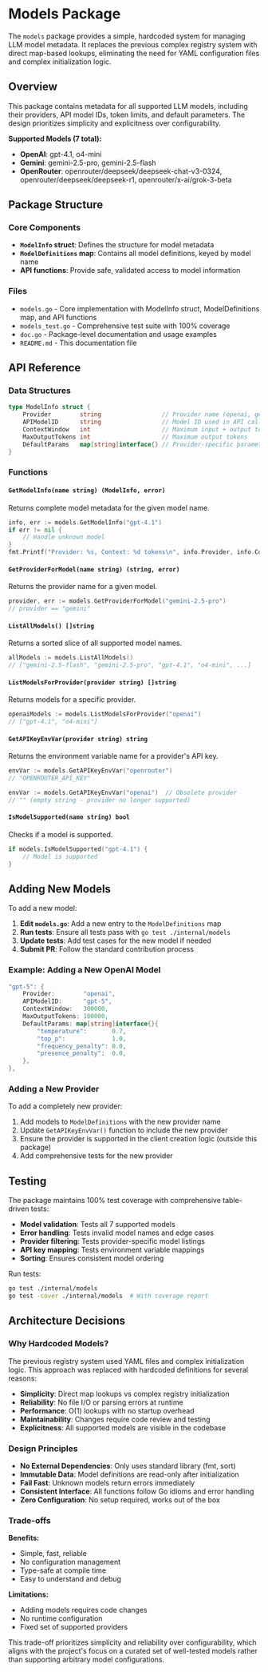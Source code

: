 # Models Package

The `models` package provides a simple, hardcoded system for managing LLM model metadata. It replaces the previous complex registry system with direct map-based lookups, eliminating the need for YAML configuration files and complex initialization logic.

## Overview

This package contains metadata for all supported LLM models, including their providers, API model IDs, token limits, and default parameters. The design prioritizes simplicity and explicitness over configurability.

**Supported Models (7 total):**
- **OpenAI**: gpt-4.1, o4-mini
- **Gemini**: gemini-2.5-pro, gemini-2.5-flash
- **OpenRouter**: openrouter/deepseek/deepseek-chat-v3-0324, openrouter/deepseek/deepseek-r1, openrouter/x-ai/grok-3-beta

## Package Structure

### Core Components

- **`ModelInfo` struct**: Defines the structure for model metadata
- **`ModelDefinitions` map**: Contains all model definitions, keyed by model name
- **API functions**: Provide safe, validated access to model information

### Files

- `models.go` - Core implementation with ModelInfo struct, ModelDefinitions map, and API functions
- `models_test.go` - Comprehensive test suite with 100% coverage
- `doc.go` - Package-level documentation and usage examples
- `README.md` - This documentation file

## API Reference

### Data Structures

```go
type ModelInfo struct {
    Provider        string                 // Provider name (openai, gemini, openrouter)
    APIModelID      string                 // Model ID used in API calls
    ContextWindow   int                    // Maximum input + output tokens
    MaxOutputTokens int                    // Maximum output tokens
    DefaultParams   map[string]interface{} // Provider-specific parameters
}
```

### Functions

#### `GetModelInfo(name string) (ModelInfo, error)`
Returns complete model metadata for the given model name.

```go
info, err := models.GetModelInfo("gpt-4.1")
if err != nil {
    // Handle unknown model
}
fmt.Printf("Provider: %s, Context: %d tokens\n", info.Provider, info.ContextWindow)
```

#### `GetProviderForModel(name string) (string, error)`
Returns the provider name for a given model.

```go
provider, err := models.GetProviderForModel("gemini-2.5-pro")
// provider == "gemini"
```

#### `ListAllModels() []string`
Returns a sorted slice of all supported model names.

```go
allModels := models.ListAllModels()
// ["gemini-2.5-flash", "gemini-2.5-pro", "gpt-4.1", "o4-mini", ...]
```

#### `ListModelsForProvider(provider string) []string`
Returns models for a specific provider.

```go
openaiModels := models.ListModelsForProvider("openai")
// ["gpt-4.1", "o4-mini"]
```

#### `GetAPIKeyEnvVar(provider string) string`
Returns the environment variable name for a provider's API key.

```go
envVar := models.GetAPIKeyEnvVar("openrouter")
// "OPENROUTER_API_KEY"

envVar := models.GetAPIKeyEnvVar("openai")  // Obsolete provider
// "" (empty string - provider no longer supported)
```

#### `IsModelSupported(name string) bool`
Checks if a model is supported.

```go
if models.IsModelSupported("gpt-4.1") {
    // Model is supported
}
```

## Adding New Models

To add a new model:

1. **Edit `models.go`**: Add a new entry to the `ModelDefinitions` map
2. **Run tests**: Ensure all tests pass with `go test ./internal/models`
3. **Update tests**: Add test cases for the new model if needed
4. **Submit PR**: Follow the standard contribution process

### Example: Adding a New OpenAI Model

```go
"gpt-5": {
    Provider:        "openai",
    APIModelID:      "gpt-5",
    ContextWindow:   300000,
    MaxOutputTokens: 100000,
    DefaultParams: map[string]interface{}{
        "temperature":       0.7,
        "top_p":             1.0,
        "frequency_penalty": 0.0,
        "presence_penalty":  0.0,
    },
},
```

### Adding a New Provider

To add a completely new provider:

1. Add models to `ModelDefinitions` with the new provider name
2. Update `GetAPIKeyEnvVar()` function to include the new provider
3. Ensure the provider is supported in the client creation logic (outside this package)
4. Add comprehensive tests for the new provider

## Testing

The package maintains 100% test coverage with comprehensive table-driven tests:

- **Model validation**: Tests all 7 supported models
- **Error handling**: Tests invalid model names and edge cases
- **Provider filtering**: Tests provider-specific model listings
- **API key mapping**: Tests environment variable mappings
- **Sorting**: Ensures consistent model ordering

Run tests:
```bash
go test ./internal/models
go test -cover ./internal/models  # With coverage report
```

## Architecture Decisions

### Why Hardcoded Models?

The previous registry system used YAML files and complex initialization logic. This approach was replaced with hardcoded definitions for several reasons:

- **Simplicity**: Direct map lookups vs complex registry initialization
- **Reliability**: No file I/O or parsing errors at runtime
- **Performance**: O(1) lookups with no startup overhead
- **Maintainability**: Changes require code review and testing
- **Explicitness**: All supported models are visible in the codebase

### Design Principles

- **No External Dependencies**: Only uses standard library (fmt, sort)
- **Immutable Data**: Model definitions are read-only after initialization
- **Fail Fast**: Unknown models return errors immediately
- **Consistent Interface**: All functions follow Go idioms and error handling
- **Zero Configuration**: No setup required, works out of the box

### Trade-offs

**Benefits:**
- Simple, fast, reliable
- No configuration management
- Type-safe at compile time
- Easy to understand and debug

**Limitations:**
- Adding models requires code changes
- No runtime configuration
- Fixed set of supported providers

This trade-off prioritizes simplicity and reliability over configurability, which aligns with the project's focus on a curated set of well-tested models rather than supporting arbitrary model configurations.
